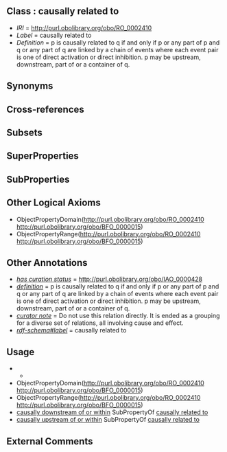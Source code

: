 
## Class : causally related to

 * *IRI* = http://purl.obolibrary.org/obo/RO_0002410
 * *Label* = causally related to
 * *Definition* = p is causally related to q if and only if p or any part of p and q or any part of q are linked by a chain of events where each event pair is one of direct activation or direct inhibition. p may be upstream, downstream, part of or a container of q.

## Synonyms


## Cross-references


## Subsets


## SuperProperties


## SubProperties


## Other Logical Axioms

 * ObjectPropertyDomain(<http://purl.obolibrary.org/obo/RO_0002410> <http://purl.obolibrary.org/obo/BFO_0000015>)
 * ObjectPropertyRange(<http://purl.obolibrary.org/obo/RO_0002410> <http://purl.obolibrary.org/obo/BFO_0000015>)

## Other Annotations

 * *[has curation status](../../IAO/14/IAO_0000114.md)* = http://purl.obolibrary.org/obo/IAO_0000428
 * *[definition](../../IAO/15/IAO_0000115.md)* = p is causally related to q if and only if p or any part of p and q or any part of q are linked by a chain of events where each event pair is one of direct activation or direct inhibition. p may be upstream, downstream, part of or a container of q.
 * *[curator note](../../IAO/32/IAO_0000232.md)* = Do not use this relation directly. It is ended as a grouping for a diverse set of relations, all involving cause and effect.
 * *[rdf-schema#label](../../el/rdf-schema#label.md)* = causally related to

## Usage

 * -
 * ObjectPropertyDomain(<http://purl.obolibrary.org/obo/RO_0002410> <http://purl.obolibrary.org/obo/BFO_0000015>)
 * ObjectPropertyRange(<http://purl.obolibrary.org/obo/RO_0002410> <http://purl.obolibrary.org/obo/BFO_0000015>)
 * [causally downstream of or within](../../RO/27/RO_0002427.md) SubPropertyOf [causally related to](../../RO/10/RO_0002410.md)
 * [causally upstream of or within](../../RO/18/RO_0002418.md) SubPropertyOf [causally related to](../../RO/10/RO_0002410.md)

## External Comments

